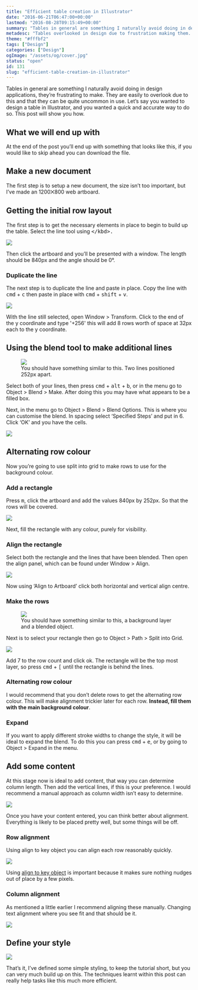 ```yaml
---
title: "Efficient table creation in Illustrator"
date: "2016-06-21T06:47:00+00:00"
lastmod: "2016-08-28T09:15:49+00:00"
summary: "Tables in general are something I naturally avoid doing in design applications, they’re frustrating to make. They are easily to overlook due to this and that they can be quite uncommon in use. Let’s say you wanted to design a table in Illustrator, and you wanted a quick and accurate way to do so. This post will show you how."
metadesc: "Tables overlooked in design due to frustration making them. Let’s say you wanted to design a table in Illustrator, and you wanted a quick and accurate way to do so. This post will show you how."
theme: "#fffbf2"
tags: ["Design"]
categories: ["Design"]
ogImage: "/assets/og/cover.jpg"
status: "open"
id: 131
slug: "efficient-table-creation-in-illustrator"
---
```


Tables in general are something I naturally avoid doing in design applications, they’re frustrating to make. They are easily to overlook due to this and that they can be quite uncommon in use. Let’s say you wanted to design a table in Illustrator, and you wanted a quick and accurate way to do so. This post will show you how.

## What we will end up with
At the end of the post you’ll end up with something that looks like this, if you would like to skip ahead you can download the file.

## Make a new document
The first step is to setup a new document, the size isn’t too important, but I’ve made an 1200⨉800 web artboard.

## Getting the initial row layout
The first step is to get the necessary elements in place to begin to build up the table. Select the line tool using <kbd>\</kbd>.

<Image src="/static/images/blog/table_initial-line.png" width={738} height={492} />

Then click the artboard and you’ll be presented with a window. The length should be 840px and the angle should be 0°.

### Duplicate the line
The next step is to duplicate the line and paste in place. Copy the line with <kbd>cmd</kbd> + <kbd>c</kbd> then paste in place with <kbd>cmd</kbd> + <kbd>shift</kbd> + <kbd>v</kbd>. 

<Image src="/static/images/blog/table_y-coordinate.png" width={738} height={492} />

With the line still selected, open Window > Transform. Click to the end of the y coordinate and type '+256' this will add 8 rows worth of space at 32px each to the y coordinate. 

## Using the blend tool to make additional lines
<figure>
<Image src="/static/images/blog/table_progress-1.png" width={738} height={492} />
<figcaption>You should have something similar to this. Two lines positioned 252px apart.</figcaption>
</figure>

Select both of your lines, then press <kbd>cmd</kbd> + <kbd>alt</kbd> + <kbd>b</kbd>, or in the menu go to Object > Blend > Make. After doing this you may have what appears to be a filled box.

Next, in the menu go to Object > Blend > Blend Options. This is where you can customise the blend. In spacing select ‘Specified Steps’ and put in 6. Click ‘OK’ and you have the cells.

<Image src="/static/images/blog/table_blend-options.png" width={738} height={492} />

## Alternating row colour
Now you’re going to use split into grid to make rows to use for the background colour.

### Add a rectangle
Press <kbd>m</kbd>, click the artboard and add the values 840px by 252px. So that the rows will be covered.

<Image src="/static/images/blog/table_rectangle-rows.png" width={738} height={492} />

Next, fill the rectangle with any colour, purely for visibility.

### Align the rectangle
Select both the rectangle and the lines that have been blended. Then open the align panel, which can be found under Window > Align.

<Image src="/static/images/blog/table_align-panel.png" width={738} height={492} />

Now using ‘Align to Artboard’ click both horizontal and vertical align centre.

### Make the rows

<figure><Image src="/static/images/blog/table_progress-2.png" width={738} height={492} /><figcaption>You should have something similar to this, a background layer and a blended object.</figcaption></figure>

Next is to select your rectangle then go to Object > Path > Split into Grid. 

<Image src="/static/images/blog/table_rows.png" width={738} height={492} />

Add 7 to the row count and click ok. The rectangle will be the top most layer, so press <kbd>cmd</kbd> + <kbd>[</kbd> until the rectangle is behind the lines. 

### Alternating row colour
I would recommend that you don’t delete rows to get the alternating row colour. This will make alignment trickier later for each row. **Instead, fill them with the main background colour**.

### Expand
If you want to apply different stroke widths to change the style, it will be ideal to expand the blend. To do this you can press <kbd>cmd</kbd> + <kbd>e</kbd>, or by going to Object > Expand in the menu.

## Add some content
At this stage now is ideal to add content, that way you can determine column length. Then add the vertical lines, if this is your preference. I would recommend a manual approach as column width isn’t easy to determine.

<Image src="/static/images/blog/table_progress-3.png" width={738} height={492} />

Once you have your content entered, you can think better about alignment. Everything is likely to be placed pretty well, but some things will be off.

### Row alignment
Using align to key object you can align each row reasonably quickly.

<Image src="/static/images/blog/table_align-row.gif" width={738} height={492} />

Using [align to key object](/blog/illustrator-quick-tip-align-to-key-object) is important because it makes sure nothing nudges out of place by a few pixels.

### Column alignment
As mentioned a little earlier I recommend aligning these manually. Changing text alignment where you see fit and that should be it.

<Image src="/static/images/blog/table_progress-4.png" width={738} height={492} />

## Define your style
<Image src="/static/images/blog/table_progress-5.png" width={738} height={492} />

That’s it, I’ve defined some simple styling, to keep the tutorial short, but you can very much build up on this. The techniques learnt within this post can really help tasks like this much more efficient.
